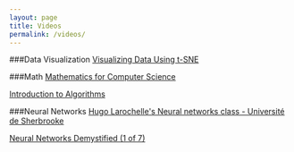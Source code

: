 ```yaml
---
layout: page
title: Videos
permalink: /videos/
---
```


###Data Visualization
<a href="https://youtu.be/RJVL80Gg3lA" target="_blank">Visualizing Data Using t-SNE</a>

###Math
<a href="http://ocw.mit.edu/courses/electrical-engineering-and-computer-science/6-042j-mathematics-for-computer-science-fall-2010/video-lectures/" target="_blank">Mathematics for Computer Science</a>

<a href="http://ocw.mit.edu/courses/electrical-engineering-and-computer-science/6-046j-introduction-to-algorithms-sma-5503-fall-2005/video-lectures/" target="_blank">Introduction to Algorithms</a>

###Neural Networks
<a href="https://www.youtube.com/playlist?list=PL6Xpj9I5qXYEcOhn7TqghAJ6NAPrNmUBH" target="_blank">Hugo Larochelle's Neural networks class - Université de Sherbrooke</a>

<a href="https://www.youtube.com/watch?v=bxe2T-V8XRs" target="_blank">Neural Networks Demystified (1 of 7)</a>

